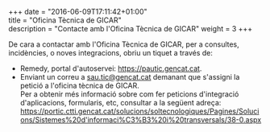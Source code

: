 +++
date        = "2016-06-09T17:11:42+01:00"	
title       = "Oficina Tècnica de GICAR"	
description = "Contacte amb l'Oficina Tècnica de GICAR"	
weight 		    = 3	
+++

De cara a contactar amb l'Oficina Tècnica de GICAR, per a consultes, incidències, o noves integracions, obriu un tiquet a través de:	
 
 - Remedy, portal d'autoservei: https://pautic.gencat.cat.	
 - Enviant un correu a [sau.tic@gencat.cat](mailto://sau.tic@gencat.cat) demanant que s'assigni la petició a l'oficina tècnica de GICAR.	
 Per a obtenir més informació sobre com fer peticions d'integració d'aplicacions, formularis, etc, consultar a la següent adreça: https://portic.ctti.gencat.cat/solucions/soltecnologiques/Pagines/Solucions/Sistemes%20d'informaci%C3%B3%20i%20transversals/38-0.aspx
